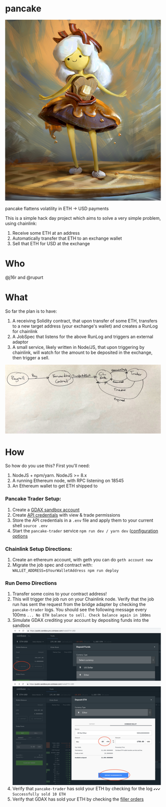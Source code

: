 # pancake

![mascot](./our_queen.png)

pancake flattens volatility in ETH -> USD payments

This is a simple hack day project which aims to solve a very simple problem,
using chainlink:

  1. Receive some ETH at an address
  2. Automatically transfer that ETH to an exchange wallet
  3. Sell that ETH for USD at the exchange

# Who

 @j16r and @rupurt

# What

So far the plan is to have:

  1. A receiving Solidity contract, that upon transfer of some ETH, transfers to a new target address (your exchange's wallet) and creates a RunLog for chainlink
  2. A JobSpec that listens for the above RunLog and triggers an external adaptor
  3. A small service, likely written in Node/JS, that upon triggering by chainlink, will watch for the amount to be deposited in the exchange, then trigger a sell.

![flow](./pancake-flow.jpg)

# How

So how do you use this? First you'll need:

  1. NodeJS + npm/yarn. NodeJS >= 8.x
  2. A running Ethereum node, with RPC listening on 18545
  3. An Ethereum wallet to get ETH shipped to


### Pancake Trader Setup:

  1. Create a [GDAX sandbox account](https://public.sandbox.pro.coinbase.com)
  2. Create [API credentials](https://public.sandbox.pro.coinbase.com/profile/api) with view & trade permissions
  3. Store the API credentials in a `.env` file and apply them to your current shell `source .env`
  4. Start the `pancake-trader` service `npm run dev / yarn dev` ([configuration options]()

### Chainlink Setup Directions:

  1. Create an ethereum account, with geth you can do `geth account new`
  2. Migrate the job spec and contract with: `WALLET_ADDRESS=$YourWalletAddress npm run deploy`

### Run Demo Directions

  1. Transfer some coins to your contract address!
  2. This will trigger the job run on your Chainlink node. Verify that the job 
  run has sent the request from the bridge adapter by checking the `pancake-trader` 
  logs. You should see the following message every 100ms `... No ETH balance to sell. Check balance again in 100ms`
  3. Simulate GDAX crediting your account by depositing funds into the sandbox
  ![show deposit](./gdax-sandbox-show-deposit.png)
  ![confirm deposit](./gdax-sandbox-confirm-deposit.png)
  4. Verify that `pancake-trader` has sold your ETH by checking for the log `✔✔✔ Successfully sold 10 ETH`
  5. Verify that GDAX has sold your ETH by checking the [filler orders](https://public.sandbox.pro.coinbase.com/orders/filled)
